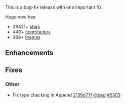 

This is a bug-fix release with one important fix.


Hugo now has:

* 29421+ [stars](https://github.com/gohugoio/hugo/stargazers)
* 440+ [contributors](https://github.com/gohugoio/hugo/graphs/contributors)
* 268+ [themes](http://themes.gohugo.io/)

## Enhancements

## Fixes

### Other

* Fix type checking in Append [2159d77f](https://github.com/gohugoio/hugo/commit/2159d77f368eb1f78e51dd94133554f88052d85f) [@bep](https://github.com/bep) [#5303](https://github.com/gohugoio/hugo/issues/5303)





